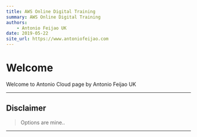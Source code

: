 ```yaml
---
title: AWS Online Digital Training
summary: AWS Online Digital Training
authors:
    - Antonio Feijao UK
date: 2019-05-22
site_url: https://www.antoniofeijao.com
---
```


# Welcome

Welcome to Antonio Cloud page by Antonio Feijao UK


---

## Disclaimer

> Options are mine..


---


